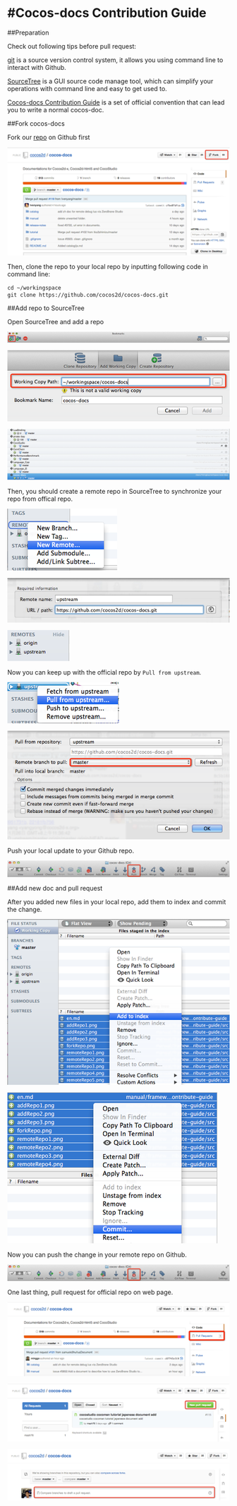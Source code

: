#Cocos-docs Contribution Guide
==============================


##Preparation

Check out following tips before pull request:

[git](http://git-scm.com/) is a source version control system, it allows you using command line to interact with Github.

[SourceTree](http://www.sourcetreeapp.com/) is a GUI source code manage tool, which can simplify your operations with command line and easy to get used to. 

[Cocos-docs Contribution Guide](./manual/framework/native/best-practice/cocos-docs-style/en.md) is a set of official convention that can lead you to write a normal cocos-doc.

##Fork cocos-docs

Fork our [repo](https://github.com/cocos2d/cocos-docs) on Github first

![forkRepo](src/forkRepo.png)

Then, clone the repo to your local repo by inputting following code in command line:

```
cd ~/workingspace
git clone https://github.com/cocos2d/cocos-docs.git
```

##Add repo to SourceTree

Open SourceTree and add a repo

![addRepo1](src/addRepo1.png)

![addRepo2](src/addRepo2.png)

![addRepo3](src/addRepo3.png)

Then, you should create a remote repo in SourceTree to synchronize your repo from offical repo.

![remoteRepo1](src/remoteRepo1.png)

![remoteRepo2](src/remoteRepo2.png)

![remoteRepo3](src/remoteRepo3.png)

Now you can keep up with the official repo by `Pull from upstream`.

![remoteRepo4](src/remoteRepo4.png)

![remoteRepo5](src/remoteRepo5.png)

Push your local update to your Github repo.

![pushRepo](src/pushRepo.png)


##Add new doc and pull request

After you added new files in your local repo, add them to index and commit the change.

![addFile1](src/addFile1.png)

![addFile2](src/addFile2.png)

Now you can push the change in your remote repo on Github. 

![pushRepo](src/pushRepo.png)

One last thing, pull request for official repo on web page.

![pullRequest1](src/pullRequest1.png)

![pullRequest2](src/pullRequest2.png)

![pullRequest3](src/pullRequest3.png)